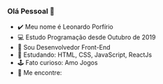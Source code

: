 ### Olá Pessoal 👋

- ✔️ Meu nome é Leonardo Porfírio
- 💻 Estudo Programação desde Outubro de 2019
- 🚀 Sou Desenvolvedor Front-End
- 🧠 Estudando: HTML, CSS, JavaScript, ReactJs
- 🕹️ Fato curioso: Amo Jogos
- 💬 Me encontre: 
